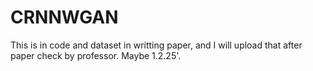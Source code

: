 # CRNNWGAN

This is in code and dataset in writting paper, and I will upload that after paper check by professor. Maybe 1.2.25'.
